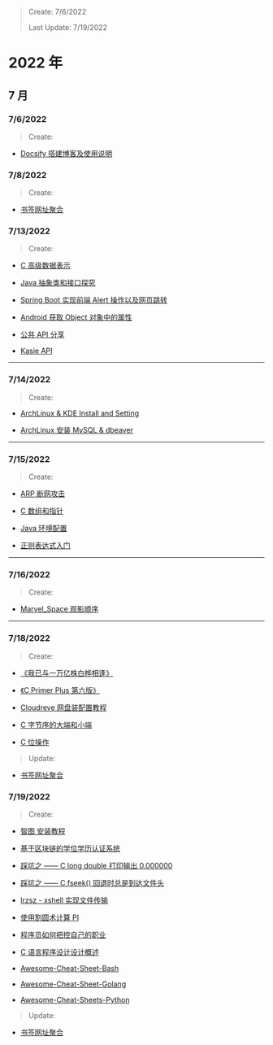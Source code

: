 > Create: 7/6/2022
>
> Last Update: 7/19/2022

# **2022 年**

## **7 月**

### **7/6/2022**

> Create:

- [Docsify 搭建博客及使用说明](/2022/07/docsify.md)

### **7/8/2022**

> Create:

- [书签网址聚合](/2022/07/bookmark.md)

### **7/13/2022**

> Create:

- [C 高级数据表示](/2022/07/c-advanced-data.md)

- [Java 抽象类和接口探究](/2022/07/java-base-abstract-class-and-interface.md)

- [Spring Boot 实现前端 Alert 操作以及网页跳转](/2022/07/spring-boot-alert-in-browser.md)

- [Android 获取 Object 对象中的属性](/2022/07/android-get-object-value.md)

- [公共 API 分享](2022/07/public-api.md)

- [Kasie API](/2022/07/kasie-api.md)

---

### **7/14/2022**

> Create:

- [ArchLinux & KDE Install and Setting](/2022/07/archlinux-kde-install-and-setting.md)

- [ArchLinux 安装 MySQL & dbeaver](/2022/07/archlinux-mysql-dbeaver.md)

---

### **7/15/2022**

> Create:

- [ARP 断网攻击](/2022/07/arp.md)

- [C 数组和指针](/2022/07/c-base-array-and-pointer.md)

- [Java 环境配置](/2022/07/java-environment-install.md)

- [正则表达式入门](/2022/07/introduction-to-regex.md)

---

### **7/16/2022**

> Create:

- [Marvel_Space 观影顺序]()

---

### **7/18/2022**

> Create:

- [《我已与一万亿株白桦相逢》](/2022/07/book-1.md)

- [《C Primer Plus 第六版》](/2022/07/book-2.md)

- [Cloudreve 网盘装配置教程](/2022/07/cloudreve.md)

- [C 字节序的大端和小端](/2022/07/big-endian-little-endian.md)

- [C 位操作](/2022/07/c-base-bit-manipulation.md)

> Update:

- [书签网址聚合](/2022/07/bookmark.md)

### **7/19/2022**

> Create:

- [智图 安装教程](/2022/07/zhitu.md)

- [基于区块链的学位学历认证系统](/2022/07/block-chain.md)

- [踩坑之 —— C long double 打印输出 0.000000](/2022/07/c-hole-1.md)

- [踩坑之 —— C fseek() 回退时总是到达文件头](/2022/07/c-hole-2.md)

- [lrzsz - xshell 实现文件传输](/2022/07/linux-plugin-lrzsz.md)

- [使用割圆术计算 PI](/2022/07/cal-pi.md)

- [程序员如何把控自己的职业](/2022/07/career-development.md)

- [C 语言程序设计设计概述](/2022/07/c-base-chapter-01.md)

- [Awesome-Cheat-Sheet-Bash](/2022/07/cheat-sheet-bash.md)

- [Awesome-Cheat-Sheet-Golang](/2022/07/cheat-sheet-golang.md)

- [Awesome-Cheat-Sheets-Python](/2022/07/cheat-sheet-python.md)

> Update:

- [书签网址聚合](/2022/07/bookmark.md)
